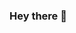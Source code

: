 ### Hey there 👋

<!-- [![Top Langs](https://github-readme-stats.vercel.app/api/top-langs/?username=TilakChad&langs_count=6&layout=compact)](https://github.com/anuraghazra/github-readme-stats) 
-->

<!--
**TilakChad/TilakChad** is a ✨ _special_ ✨ repository because its `README.md` (this file) appears on your GitHub profile.

Here are some ideas to get you started:

- 🔭 I’m currently working on ...
- 🌱 I’m currently learning ...
- 👯 I’m looking to collaborate on ...
- 🤔 I’m looking for help with ...
- 💬 Ask me about ...
- 📫 How to reach me: ...
- 😄 Pronouns: ...
- ⚡ Fun fact: ...
-->
